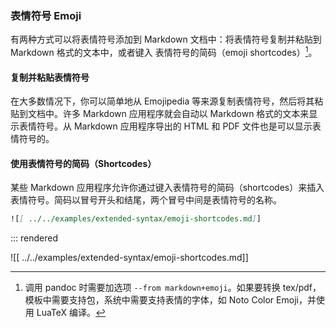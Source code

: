 ### 表情符号 Emoji

有两种方式可以将表情符号添加到 Markdown 文档中：将表情符号复制并粘贴到 Markdown 格式的文本中，或者键入 表情符号的简码（emoji shortcodes）[^pandoc-emoji]。

[^pandoc-emoji]: 调用 pandoc 时需要加选项 `--from markdown+emoji`。如果要转换 tex/pdf，模板中需要支持包，系统中需要支持表情的字体，如 Noto Color Emoji，并使用 LuaTeX 编译。

#### 复制并粘贴表情符号

在大多数情况下，你可以简单地从 Emojipedia 等来源复制表情符号，然后将其粘贴到文档中。许多 Markdown 应用程序就会自动以 Markdown 格式的文本来显示表情符号。从 Markdown 应用程序导出的 HTML 和 PDF 文件也是可以显示表情符号的。

#### 使用表情符号的简码（Shortcodes）

某些 Markdown 应用程序允许你通过键入表情符号的简码（shortcodes）来插入表情符号。简码以冒号开头和结尾，两个冒号中间是表情符号的名称。

```markdown
![[ ../../examples/extended-syntax/emoji-shortcodes.md]]
```

::: rendered

![[ ../../examples/extended-syntax/emoji-shortcodes.md]]